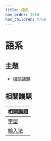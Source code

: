 ```yaml
---
title: 語系
nav_order: 3010
has_children: true
---
```



# 語系


## 主題

* [相關議題](#相關議題)




## 相關議題

| 相關議題 |
| --- |
| [字型](https://samwhelp.github.io/note-about-fedora-gnome-shell/read/subject/font.html) |
| [輸入法](https://samwhelp.github.io/note-about-fedora-gnome-shell/read/subject/input-method.html) |
